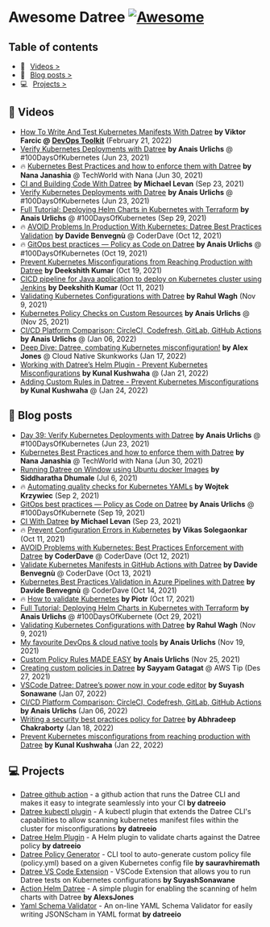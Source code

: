 # Awesome Datree [![Awesome](https://cdn.rawgit.com/sindresorhus/awesome/d7305f38d29fed78fa85652e3a63e154dd8e8829/media/badge.svg)](https://github.com/sindresorhus/awesome)

## Table of contents
* 🎥⠀[Videos >](https://github.com/datreeio/awesome-datree#--videos)  
* 📖⠀[Blog posts >](https://github.com/datreeio/awesome-datree#--blog-posts)  
* 💻⠀[Projects >](https://github.com/datreeio/awesome-datree#-projects)  

## 🎥  Videos
* [How To Write And Test Kubernetes Manifests With Datree](https://youtu.be/3jZTqCETW2w) **by Viktor Farcic @ [DevOps Toolkit](https://youtube.com/c/devopstoolkit)** (February 21, 2022)
* [Verify Kubernetes Deployments with Datree](https://www.youtube.com/watch?v=MpdhrabnpYs) **by Anais Urlichs** @ #100DaysOfKubernetes (Jun 23, 2021)
* 🔥 [Kubernetes Best Practices and how to enforce them with Datree](https://www.youtube.com/watch?v=hgUfH9Ab258) **by Nana Janashia** @ TechWorld with Nana (Jun 30, 2021)
* [CI and Building Code With Datree](https://www.youtube.com/watch?v=2Z5HhEk1zK8) **by Michael Levan** (Sep 23, 2021)
* [Verify Kubernetes Deployments with Datree](https://www.youtube.com/watch?v=MpdhrabnpYs&t=23s) **by Anais Urlichs** @ #100DaysOfKubernetes (Jun 23, 2021)
* [Full Tutorial: Deploying Helm Charts in Kubernetes with Terraform](https://anaisurl.com/helm-chart-terraform-deployment/) **by Anais Urlichs** @ #100DaysOfKubernetes (Sep 29, 2021)
* 🔥 [AVOID Problems In Production With Kubernetes: Datree Best Practices Validation](https://youtu.be/aM7EVflmEt4) **by Davide Benvegnù** @ CoderDave (Oct 12, 2021)
* 🔥 [GitOps best practices — Policy as Code on Datree](https://youtu.be/xOppJthE1nA) **by Anais Urlichs** @ #100DaysOfKubernetes (Oct 19, 2021)
* [Prevent Kubernetes Misconfigurations from Reaching Production with Datree](https://youtu.be/lUQaA9hvEX4) **by Deekshith Kumar** (Oct 19, 2021)
* [CICD pipeline for Java application to deploy on Kubernetes cluster using Jenkins](https://www.youtube.com/watch?v=adG0vq5boL8) **by Deekshith Kumar** (Oct 11, 2021)
* [Validating Kubernetes Configurations with Datree](https://www.youtube.com/watch?v=5sj_eyyx1vM) **by Rahul Wagh** (Nov 9, 2021)
* [Kubernetes Policy Checks on Custom Resources](https://youtu.be/7g8L_30_DSU) **by Anais Urlichs** @ (Nov 25, 2021)
* [CI/CD Platform Comparison: CircleCI, Codefresh, GitLab, GitHub Actions](https://www.youtube.com/watch?v=oImW32EbveU) **by Anais Urlichs** @ (Jan 06, 2022)
* [Deep Dive: Datree, combating Kubernetes misconfiguration!](https://youtu.be/THeM9QsjLp8) **by Alex Jones** @ Cloud Native Skunkworks (Jan 17, 2022)
* [Working with Datree’s Helm Plugin - Prevent Kubernetes Misconfigurations](https://www.youtube.com/watch?v=4yjyF9m2SZA) **by Kunal Kushwaha** @ (Jan 21, 2022)
* [Adding Custom Rules in Datree - Prevent Kubernetes Misconfigurations](https://www.youtube.com/watch?v=vDUOqTB6sLc) **by Kunal Kushwaha** @ (Jan 24, 2022)

## 📖  Blog posts
* [Day 39: Verify Kubernetes Deployments with Datree](https://devops.anaisurl.com/Day-39-Verify-Kubernetes-Deployments-with-Datree-7d0086214f1d43f8a11bc5e5ea675e9e) **by Anais Urlichs** @ #100DaysOfKubernetes (Jun 23, 2021)  
* [Kubernetes Best Practices and how to enforce them with Datree](https://dev.to/techworld_with_nana/how-to-enforce-kubernetes-best-practices-with-datree-4pen) **by Nana Janashia** @ TechWorld with Nana (Jun 30, 2021)  
* [Running Datree on Window using Ubuntu docker Images](https://shdhumale.wordpress.com/2021/07/06/running-datree-on-window-using-ubuntu-docker-images/) **by Siddharatha Dhumale** (Jul 6, 2021)  
* 🔥 [Automating quality checks for Kubernetes YAMLs](https://dev.to/wkrzywiec/automating-quality-checks-for-kubernetes-yamls-398) **by Wojtek Krzywiec** (Sep 2, 2021)
* [GitOps best practices — Policy as Code on Datree](https://anaisurl.com/policy-as-code/) **by Anais Urlichs** @ #100DaysOfKubernete (Sep 19, 2021)
* [CI With Datree](https://dev.to/thenjdevopsguy/ci-with-datree-4h8d) **by Michael Levan** (Sep 23, 2021)
* 🔥 [Prevent Configuration Errors in Kubernetes](https://dev.to/solegaonkar/prevent-configuration-errors-in-kubernetes-30dn) **by Vikas Solegaonkar** (Oct 11, 2021)
* [AVOID Problems with Kubernetes: Best Practices Enforcement with Datree](https://dev.to/n3wt0n/avoid-problems-with-kubernetes-best-practices-enforcement-with-datree-4p2f) **by CoderDave** @ CoderDave (Oct 12, 2021)
* [Validate Kubernetes Manifests in GitHub Actions with Datree](https://dev.to/n3wt0n/validate-kubernetes-manifests-in-github-actions-with-datree-1190) **by Davide Benvegnù** @ CoderDave (Oct 13, 2021)
* [Kubernetes Best Practices Validation in Azure Pipelines with Datree](https://dev.to/n3wt0n/kubernetes-best-practices-validation-in-azure-pipelines-with-datree-33i3) **by Davide Benvegnù** @ CoderDave (Oct 14, 2021)
* 🔥 [How to validate Kubernetes](https://medium.com/@piotrzan/how-to-validate-kubernetes-yaml-files-9a17b9a30f08) **by Piotr** (Oct 17, 2021)
* [Full Tutorial: Deploying Helm Charts in Kubernetes with Terraform](https://anaisurl.com/helm-chart-terraform-deployment/) **by Anais Urlichs** @ #100DaysOfKubernete (Oct 29, 2021)
* [Validating Kubernetes Configurations with Datree](https://jhooq.com/using-datree/) **by Rahul Wagh** (Nov 9, 2021)
* [My favourite DevOps & cloud native tools](https://anaisurl.com/my-favourite-devops-cloud-native-tools/) **by Anais Urlichs** (Nov 19, 2021)
* [Custom Policy Rules MADE EASY](https://anaisurl.com/custom-policy-rules-made-easy/) **by Anais Urlichs** (Nov 25, 2021)
* [Creating custom policies in Datree](https://awstip.com/creating-custom-policies-in-datree-25f8f5098537) **by Sayyam Gatagat** @ AWS Tip (Des 27, 2021)
* [VSCode Datree: Datree’s power now in your code editor](https://medium.com/@suyashsonawane/vscode-datree-datrees-power-now-in-your-code-editor-747c9cfee610) **by Suyash Sonawane** (Jan 07, 2022)
* [CI/CD Platform Comparison: CircleCI, Codefresh, GitLab, GitHub Actions](https://anaisurl.com/ci-cd-platform-comparison/) **by Anais Urlichs** (Jan 06, 2022)
* [Writing a security best practices policy for Datree](https://medium.com/@abhra303/writing-a-security-best-practices-policy-for-datree-a564eec97d51) **by Abhradeep Chakraborty** (Jan 18, 2022)
* [Prevent Kubernetes misconfigurations from reaching production with Datree](https://kunalkushwaha.com/prevent-kubernetes-misconfigurations-from-reaching-production-with-datree) **by Kunal Kushwaha** (Jan 22, 2022)

## 💻 Projects
* [Datree github action](https://github.com/datreeio/action-datree) - a github action that runs the Datree CLI and makes it easy to integrate seamlessly into your CI **by datreeio**
* [Datree kubectl plugin](https://github.com/datreeio/kubectl-datree) - A kubectl plugin that extends the Datree CLI's capabilities to allow scanning kubernetes manifest files within the cluster for misconfigurations **by datreeio**
* [Datree Helm Plugin](https://github.com/datreeio/helm-datree) - A Helm plugin to validate charts against the Datree policy **by datreeio**
* [Datree Policy Generator](https://github.com/sauravhiremath/policy-fy) - CLI tool to auto-generate custom policy file (policy.yml) based on a given Kubernetes config file **by sauravhiremath**
* [Datree VS Code Extension](https://github.com/SuyashSonawane/vscode-datree) - VSCode Extension that allows you to run Datree tests on Kubernetes configurations **by SuyashSonawane**
* [Action Helm Datree](https://github.com/AlexsJones/action-helm-datree) - A simple plugin for enabling the scanning of helm charts with Datree **by AlexsJones**
* [Yaml Schema Validator](https://github.com/datreeio/yaml-schema-validator) - An on-line YAML Schema Validator for easily writing JSONScham in YAML format **by datreeio**

